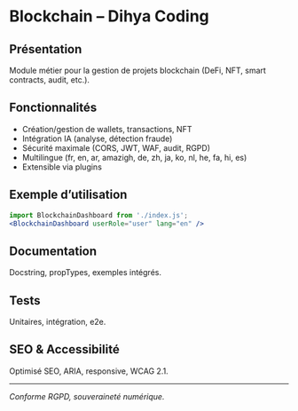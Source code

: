 # Blockchain – Dihya Coding

## Présentation
Module métier pour la gestion de projets blockchain (DeFi, NFT, smart contracts, audit, etc.).

## Fonctionnalités
- Création/gestion de wallets, transactions, NFT
- Intégration IA (analyse, détection fraude)
- Sécurité maximale (CORS, JWT, WAF, audit, RGPD)
- Multilingue (fr, en, ar, amazigh, de, zh, ja, ko, nl, he, fa, hi, es)
- Extensible via plugins

## Exemple d’utilisation
```jsx
import BlockchainDashboard from './index.js';
<BlockchainDashboard userRole="user" lang="en" />
```

## Documentation
Docstring, propTypes, exemples intégrés.

## Tests
Unitaires, intégration, e2e.

## SEO & Accessibilité
Optimisé SEO, ARIA, responsive, WCAG 2.1.

---
*Conforme RGPD, souveraineté numérique.*
